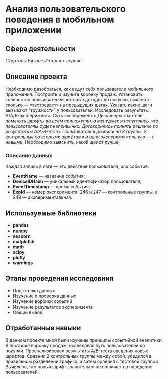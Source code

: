 # Анализ пользовательского поведения в мобильном приложении
## Сфера деятельности
*Стартапы*
*Бизнес*
*Интернет-сервис*

## Описание проекта
Необходимо разобраться, как ведут себя пользователи мобильного приложения. Построить и изучите воронку продаж. Установить количество пользователей, которые доходят до покупки, выяснить сколько — «застревает» на предыдущих шагах. Указать какие шаги вызывают "тружности" у пользователей. Исследовать результаты A/A/B-эксперимента. Суть эксперемента: *Дизайнеры захотели поменять шрифты во всём приложении, а менеджеры испугались, что пользователям будет непривычно. Договорились принять решение по результатам A/A/B-теста. Пользователей разбили на 3 группы: 2 контрольные со старыми шрифтами и одну экспериментальную — с новыми.* Необходимо выяснить, какой шрифт лучше.

### Описание данных
Каждая запись в логе — это действие пользователя, или событие.
- **EventName** — название события;
- **DeviceIDHash** — уникальный идентификатор пользователя;
- **EventTimestamp** — время события;
- **ExpId** — номер эксперимента: 246 и 247 — контрольные группы, а 248 — экспериментальная.

## Используемые библиотеки
- **pandas**
- **numpy**
- **seaborn**
- **matplotlib**
- **math**
- **scipy**
- **plotly**
- **warnings**

## Этапы проведения исследовния
- Подготовка данных
- Изучение и проверка данных
- Изучение воронки событий
- Изучение результатов эксперимента
- Общий вывод

## Отработанные навыки
В данном проекте мной были изучены принципы событийной аналитики. Я построил
воронку продаж, исследовал путь пользователей до покупки. Проанализировал
результаты A/B-теста введения новых шрифтов. Сравнил 2 контрольных группы между
собой, убедился в правильном разделении трафика, а затем сравнил с тестовой группой
Выявлено, что новый шрифт значительно не повлияет на поведение пользователей.
